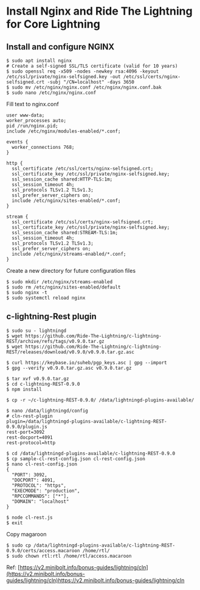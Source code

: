 # Install Nginx and Ride The Lightning for Core Lightning

## Install and configure NGINX
~~~
$ sudo apt install nginx
# Create a self-signed SSL/TLS certificate (valid for 10 years)
$ sudo openssl req -x509 -nodes -newkey rsa:4096 -keyout /etc/ssl/private/nginx-selfsigned.key -out /etc/ssl/certs/nginx-selfsigned.crt -subj "/CN=localhost" -days 3650
$ sudo mv /etc/nginx/nginx.conf /etc/nginx/nginx.conf.bak
$ sudo nano /etc/nginx/nginx.conf
~~~
Fill text to nginx.conf
~~~
user www-data;
worker_processes auto;
pid /run/nginx.pid;
include /etc/nginx/modules-enabled/*.conf;

events {
  worker_connections 768;
}

http {
  ssl_certificate /etc/ssl/certs/nginx-selfsigned.crt;
  ssl_certificate_key /etc/ssl/private/nginx-selfsigned.key;
  ssl_session_cache shared:HTTP-TLS:1m;
  ssl_session_timeout 4h;
  ssl_protocols TLSv1.2 TLSv1.3;
  ssl_prefer_server_ciphers on;
  include /etc/nginx/sites-enabled/*.conf;
}

stream {
  ssl_certificate /etc/ssl/certs/nginx-selfsigned.crt;
  ssl_certificate_key /etc/ssl/private/nginx-selfsigned.key;
  ssl_session_cache shared:STREAM-TLS:1m;
  ssl_session_timeout 4h;
  ssl_protocols TLSv1.2 TLSv1.3;
  ssl_prefer_server_ciphers on;
  include /etc/nginx/streams-enabled/*.conf;
}
~~~
Create a new directory for future configuration files
~~~
$ sudo mkdir /etc/nginx/streams-enabled
$ sudo rm /etc/nginx/sites-enabled/default
$ sudo nginx -t
$ sudo systemctl reload nginx
~~~
## c-lightning-Rest plugin
~~~
$ sudo su - lightningd
$ wget https://github.com/Ride-The-Lightning/c-lightning-REST/archive/refs/tags/v0.9.0.tar.gz
$ wget https://github.com/Ride-The-Lightning/c-lightning-REST/releases/download/v0.9.0/v0.9.0.tar.gz.asc

$ curl https://keybase.io/suheb/pgp_keys.asc | gpg --import
$ gpg --verify v0.9.0.tar.gz.asc v0.9.0.tar.gz

$ tar xvf v0.9.0.tar.gz
$ cd c-lightning-REST-0.9.0
$ npm install

$ cp -r ~/c-lightning-REST-0.9.0/ /data/lightningd-plugins-available/

$ nano /data/lightningd/config
# cln-rest-plugin
plugin=/data/lightningd-plugins-available/c-lightning-REST-0.9.0/plugin.js
rest-port=3092
rest-docport=4091
rest-protocol=http

$ cd /data/lightningd-plugins-available/c-lightning-REST-0.9.0
$ cp sample-cl-rest-config.json cl-rest-config.json
$ nano cl-rest-config.json
{
  "PORT": 3092,
  "DOCPORT": 4091,
  "PROTOCOL": "https",
  "EXECMODE": "production",
  "RPCCOMMANDS": ["*"],
  "DOMAIN": "localhost"
}

$ node cl-rest.js
$ exit
~~~
Copy magaroon
~~~
$ sudo cp /data/lightningd-plugins-available/c-lightning-REST-0.9.0/certs/access.macaroon /home/rtl/
$ sudo chown rtl:rtl /home/rtl/access.macaroon
~~~

Ref: [https://v2.minibolt.info/bonus-guides/lightning/cln](https://v2.minibolt.info/bonus-guides/lightning/cln)https://v2.minibolt.info/bonus-guides/lightning/cln
